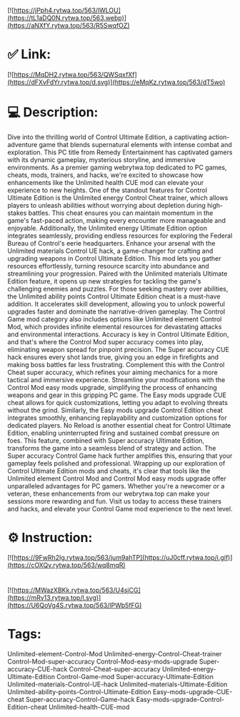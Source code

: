 [![https://jPph4.rytwa.top/563/lWLOU](https://tL1aDQ0N.rytwa.top/563.webp)](https://aNXfY.rytwa.top/563/R5SwqfOZ)
# ✅ Link:
[![https://MqDH2.rytwa.top/563/QWSqxfXf](https://dFXvFdYr.rytwa.top/d.svg)](https://eMqKz.rytwa.top/563/dT5wo)
# 💻 Description:
Dive into the thrilling world of Control Ultimate Edition, a captivating action-adventure game that blends supernatural elements with intense combat and exploration. This PC title from Remedy Entertainment has captivated gamers with its dynamic gameplay, mysterious storyline, and immersive environments. As a premier gaming webrytwa.top dedicated to PC games, cheats, mods, trainers, and hacks, we're excited to showcase how enhancements like the Unlimited health CUE mod can elevate your experience to new heights.
One of the standout features for Control Ultimate Edition is the Unlimited energy Control Cheat trainer, which allows players to unleash abilities without worrying about depletion during high-stakes battles. This cheat ensures you can maintain momentum in the game's fast-paced action, making every encounter more manageable and enjoyable. Additionally, the Unlimited energy Ultimate Edition option integrates seamlessly, providing endless resources for exploring the Federal Bureau of Control's eerie headquarters.
Enhance your arsenal with the Unlimited materials Control UE hack, a game-changer for crafting and upgrading weapons in Control Ultimate Edition. This mod lets you gather resources effortlessly, turning resource scarcity into abundance and streamlining your progression. Paired with the Unlimited materials Ultimate Edition feature, it opens up new strategies for tackling the game's challenging enemies and puzzles.
For those seeking mastery over abilities, the Unlimited ability points Control Ultimate Edition cheat is a must-have addition. It accelerates skill development, allowing you to unlock powerful upgrades faster and dominate the narrative-driven gameplay. The Control Game mod category also includes options like Unlimited element Control Mod, which provides infinite elemental resources for devastating attacks and environmental interactions.
Accuracy is key in Control Ultimate Edition, and that's where the Control Mod super accuracy comes into play, eliminating weapon spread for pinpoint precision. The Super accuracy CUE hack ensures every shot lands true, giving you an edge in firefights and making boss battles far less frustrating. Complement this with the Control Cheat super accuracy, which refines your aiming mechanics for a more tactical and immersive experience.
Streamline your modifications with the Control Mod easy mods upgrade, simplifying the process of enhancing weapons and gear in this gripping PC game. The Easy mods upgrade CUE cheat allows for quick customizations, letting you adapt to evolving threats without the grind. Similarly, the Easy mods upgrade Control Edition cheat integrates smoothly, enhancing replayability and customization options for dedicated players.
No Reload is another essential cheat for Control Ultimate Edition, enabling uninterrupted firing and sustained combat pressure on foes. This feature, combined with Super accuracy Ultimate Edition, transforms the game into a seamless blend of strategy and action. The Super accuracy Control Game hack further amplifies this, ensuring that your gameplay feels polished and professional.
Wrapping up our exploration of Control Ultimate Edition mods and cheats, it's clear that tools like the Unlimited element Control Mod and Control Mod easy mods upgrade offer unparalleled advantages for PC gamers. Whether you're a newcomer or a veteran, these enhancements from our webrytwa.top can make your sessions more rewarding and fun. Visit us today to access these trainers and hacks, and elevate your Control Game mod experience to the next level.

# ⚙️ Instruction:
[![https://9FwRh2Ig.rytwa.top/563/jum9ahTP](https://uJ0cff.rytwa.top/i.gif)](https://cOXQv.rytwa.top/563/wq8mqR)
#
[![https://MWazXBKk.rytwa.top/563/U4sjCG](https://mRv13.rytwa.top/l.svg)](https://U6QoVg4S.rytwa.top/563/lPWb5fFG)
# Tags:
Unlimited-element-Control-Mod Unlimited-energy-Control-Cheat-trainer Control-Mod-super-accuracy Control-Mod-easy-mods-upgrade Super-accuracy-CUE-hack Control-Cheat-super-accuracy Unlimited-energy-Ultimate-Edition Control-Game-mod Super-accuracy-Ultimate-Edition Unlimited-materials-Control-UE-hack Unlimited-materials-Ultimate-Edition Unlimited-ability-points-Control-Ultimate-Edition Easy-mods-upgrade-CUE-cheat Super-accuracy-Control-Game-hack Easy-mods-upgrade-Control-Edition-cheat Unlimited-health-CUE-mod





